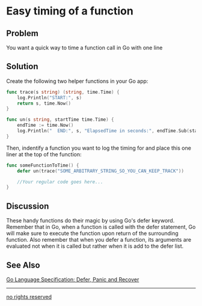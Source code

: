# Easy timing of a function

## Problem
You want a quick way to time a function call in Go with one line

## Solution
Create the following two helper functions in your Go app:

```Go
func trace(s string) (string, time.Time) {
    log.Println("START:", s)
    return s, time.Now()
}

func un(s string, startTime time.Time) {
    endTime := time.Now()
    log.Println("  END:", s, "ElapsedTime in seconds:", endTime.Sub(startTime))
}
```

Then, indentify a function you want to log the timing for and place this one liner at the top of the function:

```Go
func someFunctionToTime() {
    defer un(trace("SOME_ARBITRARY_STRING_SO_YOU_CAN_KEEP_TRACK"))

    //Your regular code goes here...
}
```

## Discussion

These handy functions do their magic by using Go's defer keyword.  Remember that in Go, when a function is called with the defer statement, Go will make sure to execute the function upon return of the surrounding function.  Also remember that when you defer a function, its arguments are evaluated not when it is called but rather when it is add to the defer list.

## See Also

[Go Language Specification: Defer, Panic and Recover](http://blog.golang.org/defer-panic-and-recover)

----
[no rights reserved](http://creativecommons.org/publicdomain/zero/1.0/)

